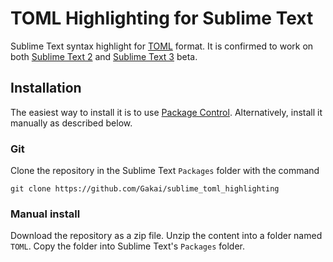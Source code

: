 # TOML Highlighting for Sublime Text

Sublime Text syntax highlight for [TOML](https://github.com/mojombo/toml) format. It is confirmed to work on both [Sublime Text 2](http://www.sublimetext.com/2) and [Sublime Text 3](http://www.sublimetext.com/3) beta.

## Installation
The easiest way to install it is to use [Package Control](http://wbond.net/sublime_packages/package_control). Alternatively, install it manually as described below.

### Git
Clone the repository in the Sublime Text `Packages` folder with the command

	git clone https://github.com/Gakai/sublime_toml_highlighting

### Manual install
Download the repository as a zip file. Unzip the content into a folder named `TOML`. Copy the folder into Sublime Text's `Packages` folder.
